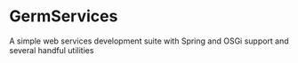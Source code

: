# GermServices
A simple web services development suite with Spring and OSGi support and several handful utilities
